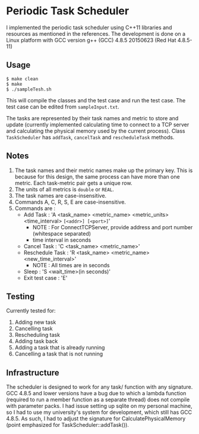 # Periodic Task Scheduler #
I implemented the periodic task scheduler using C++11 libraries and resources as mentioned
in the references. The development is done on a Linux platform with GCC version
g++ (GCC) 4.8.5 20150623 (Red Hat 4.8.5-11)

## Usage ##
	$ make clean
	$ make
	$ ./sampleTesh.sh

This will compile the classes and the test case and run the test case.
The test case can be edited from `sampleInput.txt`.

The tasks are represented by their task names and metric to store and update
(currently implemented calculating time to connect to a TCP server and
calculating the physical memory used by the current process).
Class `TaskScheduler` has `addTask`, `cancelTask` and `rescheduleTask` methods.

## Notes ##
1. The task names and their metric names make up the primary key. This is because for this design,
the same process can have more than one metric. Each task-metric pair gets a unique row.
2. The units of all metrics is `double` or `REAL`.
3. The task names are case-insensitive.
4. Commands A, C, R, S, E are case-insensitive.
5. Commands are :
	* Add Task : 'A <task_name> <metric_name> <metric_units> <time_interval> `[<addr>] [<port>]`'
		- NOTE : For ConnectTCPServer, provide address and port number (whitespace separated)
		- time interval in seconds
	* Cancel Task : 'C <task_name> <metric_name>'
	* Reschedule Task : 'R <task_name> <metric_name> <new_time_interval>'
		- NOTE : All times are in seconds
	* Sleep : 'S <wait_time>(in seconds)'
	* Exit test case : 'E'

## Testing ##
Currently tested for:
1. Adding new task
2. Cancelling task
3. Rescheduling task
4. Adding task back
5. Adding a task that is already running
6. Cancelling a task that is not running

## Infrastructure  ##
The scheduler is designed to work for any task/ function with any signature.
GCC 4.8.5 and lower versions have a bug due to which a lambda function (required to run a
member function as a separate thread) does not compile with parameter packs.
I had issue setting up sqlite on my personal machine, so I had to use my university's
system for development, which still has GCC 4.8.5. As such, I had to adjust the signature
for CalculatePhysicalMemory (point emphasized for TaskScheduler::addTask()).
